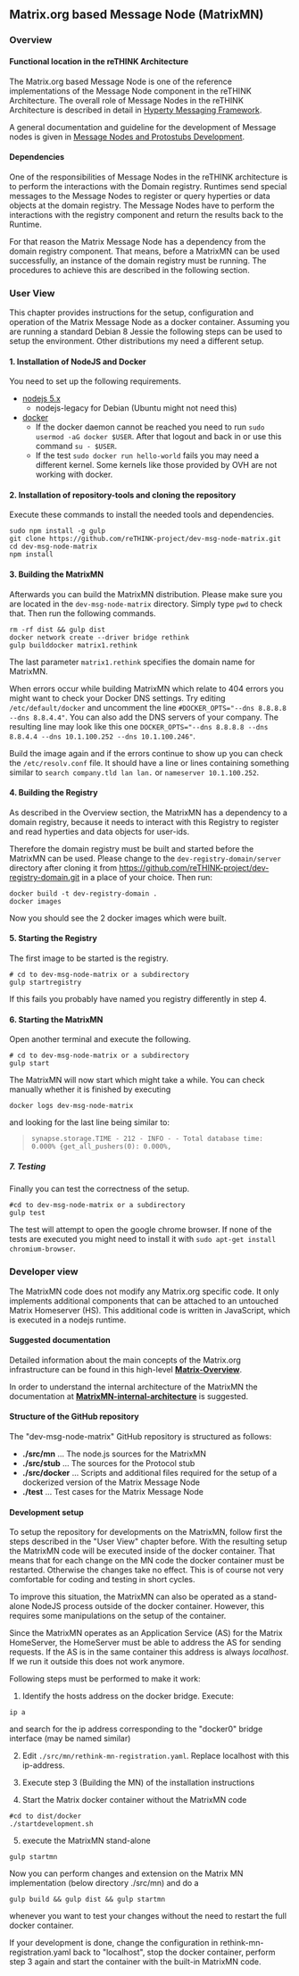 ## Matrix.org based Message Node (MatrixMN)

### Overview

#### Functional location in the reTHINK Architecture
The Matrix.org based Message Node is one of the reference implementations of the Message Node component in the reTHINK Architecture. The overall role of Message Nodes in the reTHINK Architecture is described in detail in [Hyperty Messaging Framework](https://github.com/reTHINK-project/dev-service-framework/blob/d3.2-working-docs/docs/manuals/hyperty-messaging-framework.md).

A general documentation and guideline for the development of Message nodes is given in [Message Nodes and Protostubs Development](https://github.com/reTHINK-project/dev-service-framework/blob/d3.2-working-docs/docs/manuals/development-of-protostubs-and-msg-nodes.md).

#### Dependencies
One of the responsibilities of Message Nodes in the reTHINK architecture is to perform the interactions with the Domain registry. Runtimes send special messages to the Message Nodes to register or query hyperties or data objects at the domain registry. The Message Nodes have to perform the interactions with the registry component and return the results back to the Runtime.

For that reason the Matrix Message Node has a dependency from the domain registry component. That means, before a MatrixMN can be used successfully, an instance of the domain registry must be running. The procedures to achieve this are described in the following section.

### User View

This chapter provides instructions for the setup, configuration and operation of the Matrix Message Node as a docker container.
Assuming you are running a standard Debian 8 Jessie the following steps can be used to setup the environment. Other distributions my need a different setup.

#### 1. Installation of NodeJS and Docker
You need to set up the following requirements.
- [nodejs 5.x](https://nodejs.org/en/download/package-manager/#debian-and-ubuntu-based-linux-distributions)
  - nodejs-legacy for Debian (Ubuntu might not need this)
- [docker](https://docs.docker.com/engine/installation/debian/)
  - If the docker daemon cannot be reached you need to run `sudo usermod -aG docker $USER`. After that logout and back in or use this command `su - $USER`.
  - If the test `sudo docker run hello-world` fails you may need a different kernel. Some kernels like those provided by OVH are not working with docker.

#### 2. Installation of repository-tools and cloning the repository
Execute these commands to install the needed tools and dependencies.
```
sudo npm install -g gulp
git clone https://github.com/reTHINK-project/dev-msg-node-matrix.git
cd dev-msg-node-matrix
npm install
```

#### 3. Building the MatrixMN
Afterwards you can build the MatrixMN distribution. Please make sure you are located in the `dev-msg-node-matrix` directory. Simply type `pwd` to check that. Then run the following commands.
```
rm -rf dist && gulp dist
docker network create --driver bridge rethink
gulp builddocker matrix1.rethink
```
The last parameter `matrix1.rethink` specifies the domain name for MatrixMN.

When errors occur while building MatrixMN which relate to 404 errors you might want to check your Docker DNS settings.
Try editing `/etc/default/docker` and uncomment the line `#DOCKER_OPTS="--dns 8.8.8.8 --dns 8.8.4.4"`.
You can also add the DNS servers of your company.
The resulting line may look like this one `DOCKER_OPTS="--dns 8.8.8.8 --dns 8.8.4.4 --dns 10.1.100.252 --dns 10.1.100.246"`.

Build the image again and if the errors continue to show up you can check the `/etc/resolv.conf` file.
It should have a line or lines containing something similar to `search company.tld lan lan.` or `nameserver 10.1.100.252`.

#### 4. Building the Registry
As described in the Overview section, the MatrixMN has a dependency to a domain registry, because it needs to interact with this Registry to register and read hyperties and data objects for user-ids.

Therefore the domain registry must be built and started before the MatrixMN can be used. Please change to the `dev-registry-domain/server` directory after cloning it from https://github.com/reTHINK-project/dev-registry-domain.git in a place of your choice. Then run:
```
docker build -t dev-registry-domain .
docker images
```
Now you should see the 2 docker images which were built.

#### 5. Starting the Registry
The first image to be started is the registry.
```
# cd to dev-msg-node-matrix or a subdirectory
gulp startregistry
```
If this fails you probably have named you registry differently in step 4.

#### 6. Starting the MatrixMN
Open another terminal and execute the following.
```
# cd to dev-msg-node-matrix or a subdirectory
gulp start
```

The MatrixMN will now start which might take a while. You can check manually whether it is finished by executing
```
docker logs dev-msg-node-matrix
```

and looking for the last line being similar to:
> `synapse.storage.TIME - 212 - INFO - - Total database time: 0.000% {get_all_pushers(0): 0.000%,`


##### 7. Testing
Finally you can test the correctness of the setup.
```
#cd to dev-msg-node-matrix or a subdirectory
gulp test
```
The test will attempt to open the google chrome browser. If none of the tests are executed you might need to install it with `sudo apt-get install chromium-browser`.


### Developer view

The MatrixMN code does not modify any Matrix.org specific code. It only implements additional components that can be attached to an untouched Matrix Homeserver (HS).
This additional code is written in JavaScript, which is executed in a nodejs runtime.

#### Suggested documentation
Detailed information about the main concepts of the Matrix.org  infrastructure can be found in this high-level **[Matrix-Overview](./Matrix-Overview.md)**.

In order to understand the internal architecture of the MatrixMN the documentation at **[MatrixMN-internal-architecture](./MatrixMN-internal-architecture.md)** is suggested.

#### Structure of the GitHub repository
The "dev-msg-node-matrix" GitHub repository is structured as follows:

- **./src/mn** ... The node.js sources for the MatrixMN
- **./src/stub** ... The sources for the Protocol stub
- **./src/docker** ... Scripts and additional files required for the setup of a dockerized version of the Matrix Message Node
- **./test** ... Test cases for the Matrix Message Node

#### Development setup
To setup the repository for developments on the MatrixMN, follow first the steps described in the "User View" chapter before.
With the resulting setup the MatrixMN code will be executed inside of the docker container. That means that for each change on the MN code the docker container must be restarted. Otherwise the changes take no effect. This is of course not very comfortable for coding and testing in short cycles.

To improve this situation, the MatrixMN can also be operated as a stand-alone NodeJS process outside of the docker container. However, this requires some manipulations on the setup of the container.

Since the MatrixMN operates as an Application Service (AS) for the Matrix HomeServer, the HomeServer must be able to address the AS for sending requests. If the AS is in the same container this address is always *localhost*. If we run it outside this does not work anymore.

Following steps must be performed to make it work:

1. Identify the hosts address on the docker bridge. Execute:
```
ip a
```
and search for the ip address corresponding to the "docker0" bridge interface (may be named similar)

2. Edit ```./src/mn/rethink-mn-registration.yaml```. Replace localhost with this ip-address.

3. Execute step 3 (Building the MN) of the installation instructions

4. Start the Matrix docker container without the MatrixMN code
```
#cd to dist/docker
./startdevelopment.sh
```

5. execute the MatrixMN stand-alone
```
gulp startmn
```

Now you can perform changes and extension on the Matrix MN implementation (below directory ./src/mn) and do a
```
gulp build && gulp dist && gulp startmn
```
whenever you want to test your changes without the need to restart the full docker container.

If your development is done, change the configuration in rethink-mn-registration.yaml back to "localhost", stop the docker container, perform step 3 again and start the container with the built-in MatrixMN code.
